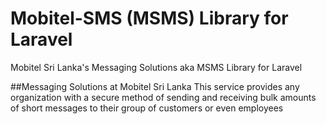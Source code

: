 # Mobitel-SMS (MSMS) Library for Laravel
Mobitel Sri Lanka's Messaging Solutions aka MSMS Library for Laravel

##Messaging Solutions at Mobitel Sri Lanka
This service provides any organization with a secure method of sending and receiving bulk amounts of short messages to their group of customers or even employees